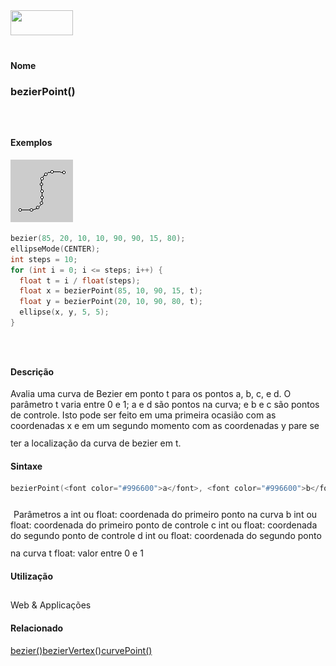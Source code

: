 <img height="40" src="../images/1pix.gif" width="100"/>
<img height="1" src="../images/1pix.gif" width="20"/>
<img height="1" src="../images/1pix.gif" width="555"/>

#### Nome
### bezierPoint()
<img height="25" src="../images/1pix.gif" width="1"/>

#### Exemplos
<img border="0" height="100" src="media/bezierPoint_.gif" width="100"/>

```pde
bezier(85, 20, 10, 10, 90, 90, 15, 80); 
ellipseMode(CENTER); 
int steps = 10; 
for (int i = 0; i <= steps; i++) { 
  float t = i / float(steps); 
  float x = bezierPoint(85, 10, 90, 15, t); 
  float y = bezierPoint(20, 10, 90, 80, t); 
  ellipse(x, y, 5, 5);
} 

```
<img height="25" src="../images/1pix.gif" width="1"/>

#### Descrição
Avalia uma curva de Bezier em ponto t para os
pontos a, b, c, e d. O parâmetro t varia entre 0 e 1; a e d
são pontos na curva; e b e c são pontos de controle. Isto
pode ser feito em uma primeira ocasião com as coordenadas x e em
um segundo momento com as coordenadas y pare se ter a
localização da curva de bezier em t.
<img height="25" src="../images/1pix.gif" width="1"/>

#### Sintaxe
```pde
bezierPoint(<font color="#996600">a</font>, <font color="#996600">b</font>, <font color="#996600">c</font>, <font color="#996600">d</font>, <font color="#996600">t</font>)

```
<img height="25" src="../images/1pix.gif" width="1"/>
Parâmetros
a
int ou float: coordenada do primeiro ponto na curva
b
int ou float: coordenada do primeiro ponto de controle
c
int ou float: coordenada do segundo ponto de controle
d
int ou float: coordenada do segundo ponto na curva
t
float: valor entre 0 e 1
<img height="25" src="../images/1pix.gif" width="1"/>

#### Utilização

	
Web & Applicações
<img height="25" src="../images/1pix.gif" width="1"/>

#### Relacionado
[bezier()](bezier_)[bezierVertex()](bezierVertex_)[curvePoint()](curvePoint_)
